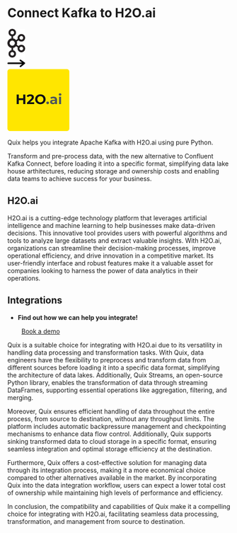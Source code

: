 # Connect Kafka to H2O.ai

<div class="connect-images cards blog-grid-card" markdown>
<div>
<img src="../images/kafka_logo.png" width="40px" />
</div>
<div>
<img src="../images/arrow.svg" width="40px" />
</div>
<div>
<img src="./images/h2o-ai_1.jpg" />
</div>
</div>

Quix helps you integrate Apache Kafka with H2O.ai using pure Python.

Transform and pre-process data, with the new alternative to Confluent Kafka Connect, before loading it into a specific format, simplifying data lake house arthitectures, reducing storage and ownership costs and enabling data teams to achieve success for your business.

## H2O.ai

H2O.ai is a cutting-edge technology platform that leverages artificial intelligence and machine learning to help businesses make data-driven decisions. This innovative tool provides users with powerful algorithms and tools to analyze large datasets and extract valuable insights. With H2O.ai, organizations can streamline their decision-making processes, improve operational efficiency, and drive innovation in a competitive market. Its user-friendly interface and robust features make it a valuable asset for companies looking to harness the power of data analytics in their operations.

## Integrations

<div class="grid cards" markdown>

- __Find out how we can help you integrate!__

    <a class="md-button md-button--primary" href="https://share.hsforms.com/1iW0TmZzKQMChk0lxd_tGiw4yjw2?__hstc=175542013.2303933fbd746c0ac86d9ccbe9bc9100.1728383268831.1729603416735.1729620918855.31&__hssc=175542013.1.1729620918855&__hsfp=2132701734" target="_blank" style="margin:.5rem;">Book a demo</a>

</div>


Quix is a suitable choice for integrating with H2O.ai due to its versatility in handling data processing and transformation tasks. With Quix, data engineers have the flexibility to preprocess and transform data from different sources before loading it into a specific data format, simplifying the architecture of data lakes. Additionally, Quix Streams, an open-source Python library, enables the transformation of data through streaming DataFrames, supporting essential operations like aggregation, filtering, and merging.

Moreover, Quix ensures efficient handling of data throughout the entire process, from source to destination, without any throughput limits. The platform includes automatic backpressure management and checkpointing mechanisms to enhance data flow control. Additionally, Quix supports sinking transformed data to cloud storage in a specific format, ensuring seamless integration and optimal storage efficiency at the destination.

Furthermore, Quix offers a cost-effective solution for managing data through its integration process, making it a more economical choice compared to other alternatives available in the market. By incorporating Quix into the data integration workflow, users can expect a lower total cost of ownership while maintaining high levels of performance and efficiency.

In conclusion, the compatibility and capabilities of Quix make it a compelling choice for integrating with H2O.ai, facilitating seamless data processing, transformation, and management from source to destination.

